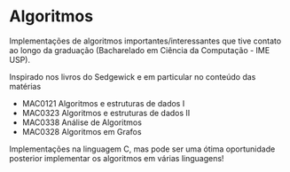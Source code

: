 # Algoritmos
Implementações de algoritmos importantes/interessantes que tive contato ao longo da graduação (Bacharelado em Ciência da Computação - IME USP).

Inspirado nos livros do Sedgewick e em particular no conteúdo das matérias
- MAC0121 Algoritmos e estruturas de dados I
- MAC0323 Algoritmos e estruturas de dados II
- MAC0338 Análise de Algoritmos
- MAC0328 Algoritmos em Grafos

Implementações na linguagem C, mas pode ser uma ótima oportunidade posterior implementar os algoritmos em várias linguagens!
